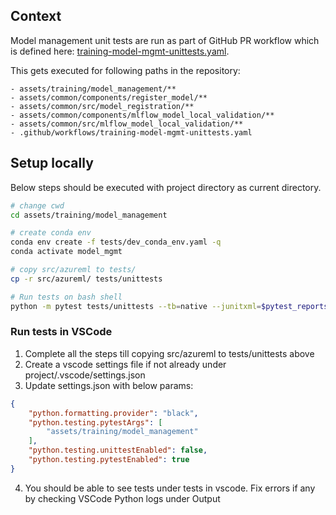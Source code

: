 ## Context
Model management unit tests are run as part of GitHub PR workflow which is defined here: [training-model-mgmt-unittests.yaml](https://github.com/Azure/azureml-assets/blob/main/.github/workflows/training-model-mgmt-unittests.yaml). 

This gets executed for following paths in the repository:

```
- assets/training/model_management/**
- assets/common/components/register_model/**
- assets/common/src/model_registration/**
- assets/common/components/mlflow_model_local_validation/**
- assets/common/src/mlflow_model_local_validation/**
- .github/workflows/training-model-mgmt-unittests.yaml
```


## Setup locally
Below steps should be executed with project directory as current directory.


```bash
# change cwd
cd assets/training/model_management

# create conda env
conda env create -f tests/dev_conda_env.yaml -q
conda activate model_mgmt

# copy src/azureml to tests/
cp -r src/azureml/ tests/unittests

# Run tests on bash shell
python -m pytest tests/unittests --tb=native --junitxml=$pytest_reports/test-result.xml -x -n 1 -ra --show-capture=no
```

### Run tests in VSCode

1. Complete all the steps till copying src/azureml to tests/unittests above
2. Create a vscode settings file if not already under project/.vscode/settings.json
3. Update settings.json with below params:
```json
{
    "python.formatting.provider": "black",
    "python.testing.pytestArgs": [
        "assets/training/model_management"
    ],
    "python.testing.unittestEnabled": false,
    "python.testing.pytestEnabled": true
}
```
4. You should be able to see tests under tests in vscode. Fix errors if any by checking VSCode Python logs under Output
